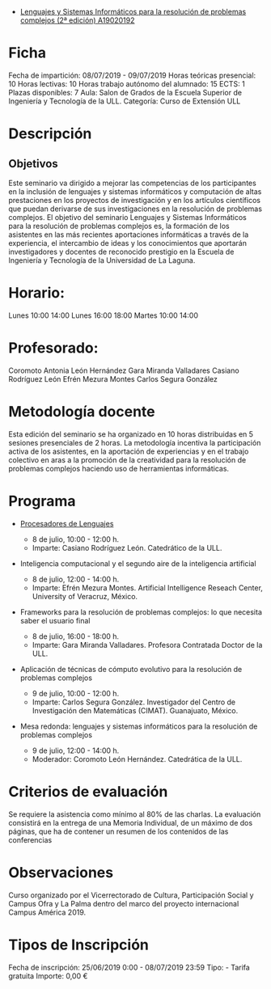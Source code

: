 * [Lenguajes y Sistemas Informáticos para la resolución de problemas complejos (2ª edición)
A19020192](https://sede.fg.ull.es/es/curso/detalle/a19020192/lenguajes-y-sistemas-informaticos-para-la-resolucion-de-problemas-complejos-2-edicion)

# Ficha
Fecha de impartición: 08/07/2019 - 09/07/2019 Horas teóricas presencial: 10 Horas lectivas: 10 Horas trabajo autónomo del alumnado: 15 ECTS: 1 Plazas disponibles: 7 Aula: Salon de Grados de la Escuela Superior de Ingeniería y Tecnología de la ULL. Categoría: Curso de Extensión ULL
# Descripción

## Objetivos

Este seminario va dirigido a mejorar las competencias de los participantes en la inclusión de lenguajes y sistemas informáticos y computación de altas prestaciones en los proyectos de investigación y en los artículos científicos que puedan derivarse de sus investigaciones en la resolución de problemas complejos. El objetivo del seminario Lenguajes y Sistemas Informáticos para la resolución de problemas complejos es, la formación de los asistentes en las más recientes aportaciones informáticas a través de la experiencia, el intercambio de ideas y los conocimientos que aportarán investigadores y docentes de reconocido prestigio en la Escuela de Ingeniería y Tecnología de la Universidad de La Laguna.  

# Horario:
Lunes 10:00 14:00
Lunes 16:00 18:00
Martes 10:00 14:00
 
# Profesorado:
Coromoto Antonia León Hernández
Gara Miranda Valladares
Casiano Rodríguez León
Efrén Mezura Montes
Carlos Segura González 

# Metodología docente

Esta edición del seminario se ha organizado en 10 horas distribuidas en 5 sesiones presenciales de 2 horas. La metodología incentiva la participación activa de los asistentes, en la aportación de experiencias y en el trabajo colectivo en aras a la promoción de la creatividad para la resolución de problemas complejos haciendo uso de herramientas informáticas.  

# Programa

* [Procesadores de Lenguajes](https://github.com/ULL-LSI/campus-america-2019/tree/master/casianoz) 
  * 8 de julio, 10:00 - 12:00 h. 
  * Imparte: Casiano Rodríguez León. Catedrático de la ULL. 

* Inteligencia computacional y el segundo aire de la inteligencia artificial 
  * 8 de julio, 12:00 - 14:00 h. 
  * Imparte: Efrén Mezura Montes. Artificial Intelligence Reseach Center, University of Veracruz, México.

* Frameworks para la resolución de problemas complejos: lo que necesita saber el usuario final 
  * 8 de julio, 16:00 - 18:00 h. 
  * Imparte: Gara Miranda Valladares. Profesora Contratada Doctor de la ULL.

* Aplicación de técnicas de cómputo evolutivo para la resolución de problemas complejos 
  * 9 de julio, 10:00 - 12:00 h. 
  * Imparte: Carlos Segura González. Investigador del Centro de Investigación den Matemáticas (CIMAT). Guanajuato, México.

* Mesa redonda: lenguajes y sistemas informáticos para la resolución de problemas complejos 
  * 9 de julio, 12:00 - 14:00 h. 
  * Moderador: Coromoto León Hernández. Catedrática de la ULL. 


# Criterios de evaluación
Se requiere la asistencia como mínimo al 80% de las charlas. 
La evaluación consistirá en la entrega de una Memoria Individual, de un máximo de dos páginas, que ha de contener un resumen de los contenidos de las conferencias 
 
# Observaciones
Curso organizado por el Vicerrectorado de Cultura, Participación Social y Campus Ofra y La Palma dentro del marco del proyecto internacional Campus América 2019.

# Tipos de Inscripción
Fecha de inscripción: 25/06/2019 0:00 - 08/07/2019 23:59 Tipo: - Tarifa gratuita Importe: 0,00 €
